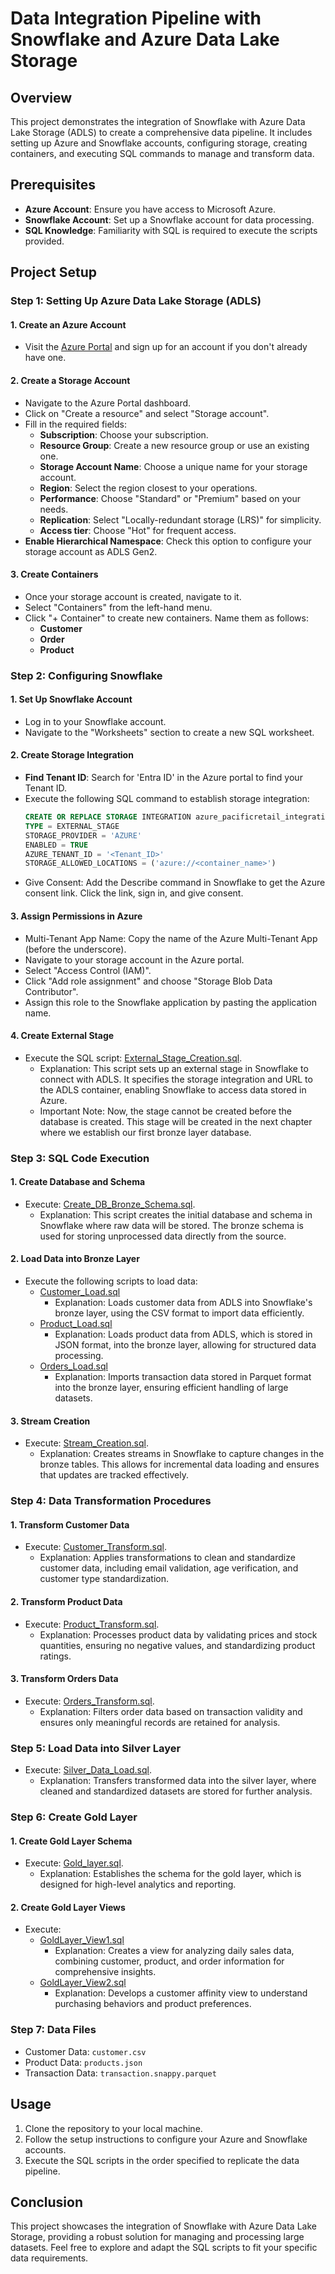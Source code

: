 # Data Integration Pipeline with Snowflake and Azure Data Lake Storage

## Overview

This project demonstrates the integration of Snowflake with Azure Data Lake Storage (ADLS) to create a comprehensive data pipeline. It includes setting up Azure and Snowflake accounts, configuring storage, creating containers, and executing SQL commands to manage and transform data.

## Prerequisites

- **Azure Account**: Ensure you have access to Microsoft Azure.
- **Snowflake Account**: Set up a Snowflake account for data processing.
- **SQL Knowledge**: Familiarity with SQL is required to execute the scripts provided.

## Project Setup

### Step 1: Setting Up Azure Data Lake Storage (ADLS)

#### 1\. Create an Azure Account
- Visit the [Azure Portal](https://portal.azure.com) and sign up for an account if you don't already have one.

#### 2\. Create a Storage Account
- Navigate to the Azure Portal dashboard.
- Click on "Create a resource" and select "Storage account".
- Fill in the required fields:
  - **Subscription**: Choose your subscription.
  - **Resource Group**: Create a new resource group or use an existing one.
  - **Storage Account Name**: Choose a unique name for your storage account.
  - **Region**: Select the region closest to your operations.
  - **Performance**: Choose "Standard" or "Premium" based on your needs.
  - **Replication**: Select "Locally-redundant storage (LRS)" for simplicity.
  - **Access tier**: Choose "Hot" for frequent access.
- **Enable Hierarchical Namespace**: Check this option to configure your storage account as ADLS Gen2.

#### 3\. Create Containers
- Once your storage account is created, navigate to it.
- Select "Containers" from the left-hand menu.
- Click "+ Container" to create new containers. Name them as follows:
  - **Customer**
  - **Order**
  - **Product**

### Step 2: Configuring Snowflake

#### 1\. Set Up Snowflake Account
- Log in to your Snowflake account.
- Navigate to the "Worksheets" section to create a new SQL worksheet.

#### 2\. Create Storage Integration
- **Find Tenant ID**: Search for 'Entra ID' in the Azure portal to find your Tenant ID.
- Execute the following SQL command to establish storage integration:
  ```sql
  CREATE OR REPLACE STORAGE INTEGRATION azure_pacificretail_integration
  TYPE = EXTERNAL_STAGE
  STORAGE_PROVIDER = 'AZURE'
  ENABLED = TRUE
  AZURE_TENANT_ID = '<Tenant_ID>'
  STORAGE_ALLOWED_LOCATIONS = ('azure://<container_name>')
-   Give Consent: Add the Describe command in Snowflake to get the Azure consent link. Click the link, sign in, and give consent.

#### 3\. Assign Permissions in Azure

-   Multi-Tenant App Name: Copy the name of the Azure Multi-Tenant App (before the underscore).
-   Navigate to your storage account in the Azure portal.
-   Select "Access Control (IAM)".
-   Click "Add role assignment" and choose "Storage Blob Data Contributor".
-   Assign this role to the Snowflake application by pasting the application name.

#### 4\. Create External Stage

-   Execute the SQL script: [External_Stage_Creation.sql](https://titangpt.fullerton.edu/chat/link-to-file).
    -   Explanation: This script sets up an external stage in Snowflake to connect with ADLS. It specifies the storage integration and URL to the ADLS container, enabling Snowflake to access data stored in Azure.
    -   Important Note: Now, the stage cannot be created before the database is created. This stage will be created in the next chapter where we establish our first bronze layer database.

### Step 3: SQL Code Execution

#### 1\. Create Database and Schema

-   Execute: [Create_DB_Bronze_Schema.sql](https://titangpt.fullerton.edu/chat/link-to-file).
    -   Explanation: This script creates the initial database and schema in Snowflake where raw data will be stored. The bronze schema is used for storing unprocessed data directly from the source.

#### 2\. Load Data into Bronze Layer

-   Execute the following scripts to load data:
    -   [Customer_Load.sql](https://titangpt.fullerton.edu/chat/link-to-file)
        -   Explanation: Loads customer data from ADLS into Snowflake's bronze layer, using the CSV format to import data efficiently.
    -   [Product_Load.sql](https://titangpt.fullerton.edu/chat/link-to-file)
        -   Explanation: Loads product data from ADLS, which is stored in JSON format, into the bronze layer, allowing for structured data processing.
    -   [Orders_Load.sql](https://titangpt.fullerton.edu/chat/link-to-file)
        -   Explanation: Imports transaction data stored in Parquet format into the bronze layer, ensuring efficient handling of large datasets.

#### 3\. Stream Creation

-   Execute: [Stream_Creation.sql](https://titangpt.fullerton.edu/chat/link-to-file).
    -   Explanation: Creates streams in Snowflake to capture changes in the bronze tables. This allows for incremental data loading and ensures that updates are tracked effectively.

### Step 4: Data Transformation Procedures

#### 1\. Transform Customer Data

-   Execute: [Customer_Transform.sql](https://titangpt.fullerton.edu/chat/link-to-file).
    -   Explanation: Applies transformations to clean and standardize customer data, including email validation, age verification, and customer type standardization.

#### 2\. Transform Product Data

-   Execute: [Product_Transform.sql](https://titangpt.fullerton.edu/chat/link-to-file).
    -   Explanation: Processes product data by validating prices and stock quantities, ensuring no negative values, and standardizing product ratings.

#### 3\. Transform Orders Data

-   Execute: [Orders_Transform.sql](https://titangpt.fullerton.edu/chat/link-to-file).
    -   Explanation: Filters order data based on transaction validity and ensures only meaningful records are retained for analysis.

### Step 5: Load Data into Silver Layer

-   Execute: [Silver_Data_Load.sql](https://titangpt.fullerton.edu/chat/link-to-file).
    -   Explanation: Transfers transformed data into the silver layer, where cleaned and standardized datasets are stored for further analysis.

### Step 6: Create Gold Layer

#### 1\. Create Gold Layer Schema

-   Execute: [Gold_layer.sql](https://titangpt.fullerton.edu/chat/link-to-file).
    -   Explanation: Establishes the schema for the gold layer, which is designed for high-level analytics and reporting.

#### 2\. Create Gold Layer Views

-   Execute:
    -   [GoldLayer_View1.sql](https://titangpt.fullerton.edu/chat/link-to-file)
        -   Explanation: Creates a view for analyzing daily sales data, combining customer, product, and order information for comprehensive insights.
    -   [GoldLayer_View2.sql](https://titangpt.fullerton.edu/chat/link-to-file)
        -   Explanation: Develops a customer affinity view to understand purchasing behaviors and product preferences.

### Step 7: Data Files

-   Customer Data: `customer.csv`
-   Product Data: `products.json`
-   Transaction Data: `transaction.snappy.parquet`

Usage
-----

1.  Clone the repository to your local machine.
2.  Follow the setup instructions to configure your Azure and Snowflake accounts.
3.  Execute the SQL scripts in the order specified to replicate the data pipeline.

Conclusion
----------

This project showcases the integration of Snowflake with Azure Data Lake Storage, providing a robust solution for managing and processing large datasets. Feel free to explore and adapt the SQL scripts to fit your specific data requirements.
